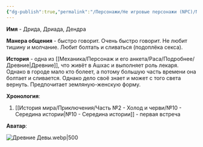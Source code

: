 ```yaml
---
{"dg-publish":true,"permalink":"/Персонажи/Не игровые персонажи (NPC)/NPC/Северный земли/Дрида/","noteIcon":"","created":"2025-09-09T16:16:52.260+03:00","updated":"2025-09-09T16:44:51.297+03:00"}
---
```




**Имя** - Дрида, Дриада, Дендра

**Манера общения** - быстро говорит. Очень быстро говорит. Не любит тишину и молчание. Любит болтать и сливаться (подоплёка секса). 

**История** - одна из [[Механика/Персонаж и его анкета/Раса/Подробнее/Древние\|Древние]], что живёт в Ашхас и выполняет роль лекаря. Однако в городе мало кто болеет, а потому большую часть времени она болтает и сливается. Однако дело своё знает и может с того света вернуть. Предпочитает земляную-женскую форму. 

**Хронология**:
1. [[История мира/Приключения/Часть №2 - Холод и черви/№10 - Середина истории\|№10 - Середина истории]] - первая встреча

**Аватар**:

![Древние Девы.webp|500](/img/user/system/img/NPC/%D0%A1%D0%B5%D0%B2%D0%B5%D1%80%D0%BD%D1%8B%D0%B5%20%D0%B7%D0%B5%D0%BC%D0%BB%D0%B8/%D0%94%D1%80%D0%B5%D0%B2%D0%BD%D0%B8%D0%B5/%D0%94%D1%80%D0%B5%D0%B2%D0%BD%D0%B8%D0%B5%20%D0%94%D0%B5%D0%B2%D1%8B.webp)